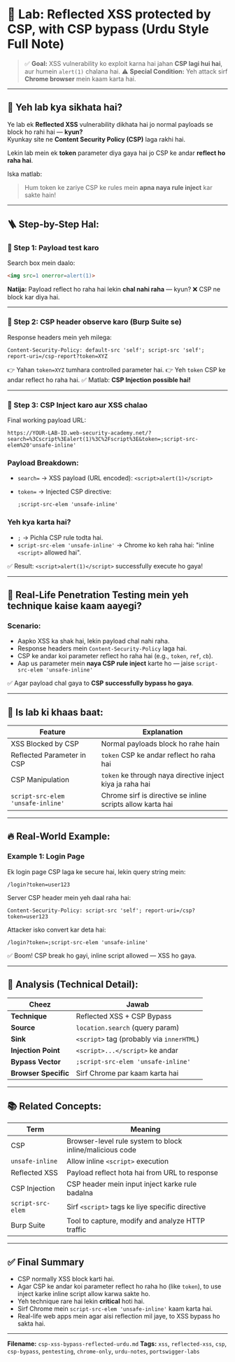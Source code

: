 # 🚨 Lab: Reflected XSS protected by CSP, with CSP bypass (Urdu Style Full Note)

> ✅ **Goal:** XSS vulnerability ko exploit karna hai jahan **CSP lagi hui hai**, aur humein `alert(1)` chalana hai.
> ⚠️ **Special Condition:** Yeh attack sirf **Chrome browser** mein kaam karta hai.

---

## 🧠 Yeh lab kya sikhata hai?

Ye lab ek **Reflected XSS** vulnerability dikhata hai jo normal payloads se block ho rahi hai — **kyun?**  
Kyunkay site ne **Content Security Policy (CSP)** laga rakhi hai.

Lekin lab mein ek **token** parameter diya gaya hai jo CSP ke andar **reflect ho raha hai**.

Iska matlab:
> Hum token ke zariye CSP ke rules mein **apna naya rule inject** kar sakte hain!

---

## 🪜 Step-by-Step Hal:

### 🔹 Step 1: Payload test karo

Search box mein daalo:

```html
<img src=1 onerror=alert(1)>
````

**Natija:** Payload reflect ho raha hai lekin **chal nahi raha** — kyun?
❌ CSP ne block kar diya hai.

---

### 🔹 Step 2: CSP header observe karo (Burp Suite se)

Response headers mein yeh milega:

```http
Content-Security-Policy: default-src 'self'; script-src 'self'; report-uri=/csp-report?token=XYZ
```

👉 Yahan `token=XYZ` tumhara controlled parameter hai.
👉 Yeh `token` CSP ke andar reflect ho raha hai.
✅ Matlab: **CSP Injection possible hai!**

---

### 🔹 Step 3: CSP Inject karo aur XSS chalao

Final working payload URL:

```
https://YOUR-LAB-ID.web-security-academy.net/?search=%3Cscript%3Ealert(1)%3C%2Fscript%3E&token=;script-src-elem%20'unsafe-inline'
```

### Payload Breakdown:

* `search=` → XSS payload (URL encoded): `<script>alert(1)</script>`
* `token=` → Injected CSP directive:

  ```
  ;script-src-elem 'unsafe-inline'
  ```

### Yeh kya karta hai?

* `;` → Pichla CSP rule todta hai.
* `script-src-elem 'unsafe-inline'` → Chrome ko keh raha hai: "inline `<script>` allowed hai".

✅ Result: `<script>alert(1)</script>` successfully execute ho gaya!

---

## 🔐 Real-Life Penetration Testing mein yeh technique kaise kaam aayegi?

### Scenario:

* Aapko XSS ka shak hai, lekin payload chal nahi raha.
* Response headers mein `Content-Security-Policy` laga hai.
* CSP ke andar koi parameter reflect ho raha hai (e.g., `token`, `ref`, `cb`).
* Aap us parameter mein **naya CSP rule inject** karte ho — jaise `script-src-elem 'unsafe-inline'`

✅ Agar payload chal gaya to **CSP successfully bypass ho gaya**.

---

## 🧪 Is lab ki khaas baat:

| Feature                           | Explanation                                                |
| --------------------------------- | ---------------------------------------------------------- |
| XSS Blocked by CSP                | Normal payloads block ho rahe hain                         |
| Reflected Parameter in CSP        | `token` CSP ke andar reflect ho raha hai                   |
| CSP Manipulation                  | `token` ke through naya directive inject kiya ja raha hai  |
| `script-src-elem 'unsafe-inline'` | Chrome sirf is directive se inline scripts allow karta hai |

---

## 🔥 Real-World Example:

### Example 1: Login Page

Ek login page CSP laga ke secure hai, lekin query string mein:

```
/login?token=user123
```

Server CSP header mein yeh daal raha hai:

```http
Content-Security-Policy: script-src 'self'; report-uri=/csp?token=user123
```

Attacker isko convert kar deta hai:

```
/login?token=;script-src-elem 'unsafe-inline'
```

✅ Boom! CSP break ho gayi, inline script allowed — XSS ho gaya.

---

## 📌 Analysis (Technical Detail):

| Cheez                | Jawab                                     |
| -------------------- | ----------------------------------------- |
| **Technique**        | Reflected XSS + CSP Bypass                |
| **Source**           | `location.search` (query param)           |
| **Sink**             | `<script>` tag (probably via `innerHTML`) |
| **Injection Point**  | `<script>...</script>` ke andar           |
| **Bypass Vector**    | `;script-src-elem 'unsafe-inline'`        |
| **Browser Specific** | Sirf Chrome par kaam karta hai            |

---

## 📚 Related Concepts:

| Term              | Meaning                                                  |
| ----------------- | -------------------------------------------------------- |
| CSP               | Browser-level rule system to block inline/malicious code |
| `unsafe-inline`   | Allow inline `<script>` execution                        |
| Reflected XSS     | Payload reflect hota hai from URL to response            |
| CSP Injection     | CSP header mein input inject karke rule badalna          |
| `script-src-elem` | Sirf `<script>` tags ke liye specific directive          |
| Burp Suite        | Tool to capture, modify and analyze HTTP traffic         |

---

## ✅ Final Summary

* CSP normally XSS block karti hai.
* Agar CSP ke andar koi parameter reflect ho raha ho (like `token`), to use inject karke inline script allow karwa sakte ho.
* Yeh technique rare hai lekin **critical** hoti hai.
* Sirf Chrome mein `script-src-elem 'unsafe-inline'` kaam karta hai.
* Real-life web apps mein agar aisi reflection mil jaye, to XSS bypass ho sakta hai.

---

**Filename:** `csp-xss-bypass-reflected-urdu.md`
**Tags:** `xss`, `reflected-xss`, `csp`, `csp-bypass`, `pentesting`, `chrome-only`, `urdu-notes`, `portswigger-labs`
